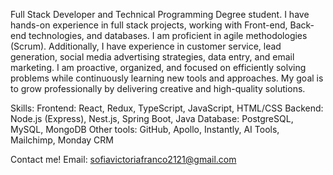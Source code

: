 Full Stack Developer and Technical Programming Degree student. I have hands-on experience in full stack projects, working with Front-end, Back-end technologies, and databases. I am proficient in agile methodologies (Scrum).
Additionally, I have experience in customer service, lead generation, social media advertising strategies, data entry, and email marketing. I am proactive, organized, and focused on efficiently solving problems while continuously learning new tools and approaches. My goal is to grow professionally by delivering creative and high-quality solutions.

Skills:
Frontend: React, Redux, TypeScript, JavaScript, HTML/CSS
Backend: Node.js (Express), Nest.js, Spring Boot, Java
Database: PostgreSQL, MySQL, MongoDB
Other tools: GitHub, Apollo, Instantly, AI Tools, Mailchimp, Monday CRM 


Contact me! Email: sofiavictoriafranco2121@gmail.com
